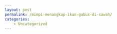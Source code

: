 ```yaml
---
layout: post
permalink: /mimpi-menangkap-ikan-gabus-di-sawah/
categories:
    - Uncategorized
---
```


